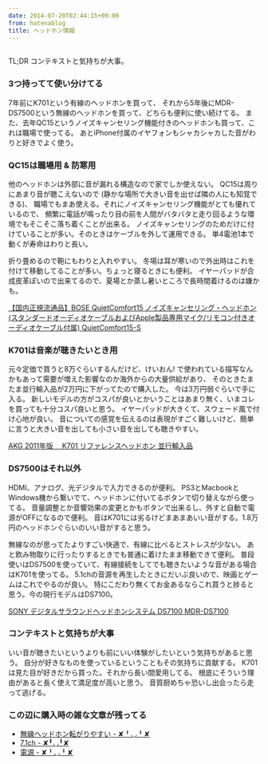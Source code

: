 ```yaml
---
date: 2014-07-20T02:44:15+09:00
from: hatenablog
title: ヘッドホン情報
---
```


<p><img src="http://cdn-ak.f.st-hatena.com/images/fotolife/r/r7kamura/20140720/20140720030013.png" alt=""></p>

<p>TL;DR コンテキストと気持ちが大事。</p>

<h3>3つ持ってて使い分けてる</h3>

<p>7年前にK701という有線のヘッドホンを買って、
それから5年後にMDR-DS7500という無線のヘッドホンを買って、どちらも便利に使い続けてる。
また、去年QC15というノイズキャンセリング機能付きのヘッドホンも買って、これは職場で使ってる。
あとiPhone付属のイヤフォンもシャカシャカした音がわりと好きでよく使う。</p>

<h3>QC15は職場用 &amp; 防寒用</h3>

<p>他のヘッドホンは外部に音が漏れる構造なので家でしか使えない。
QC15は周りにあまり音が聴こえないので (静かな場所で大きい音を出せば隣の人にも知覚できる)、
職場でもまあ使える。それにノイズキャンセリング機能がとても優れているので、
頻繁に電話が鳴ったり目の前を人間がバタバタと走り回るような環境でもそこそこ落ち着くことが出来る。
ノイズキャンセリングのためだけに付けていることが多い。そのときはケーブルを外して運用できる。
単4電池1本で動くが寿命はわりと長い。</p>

<p>折り畳めるので鞄にもわりと入れやすい。
冬場は耳が寒いので外出時はこれを付けて移動してることが多い。ちょっと寝るときにも便利。
イヤーパッドが合成皮革ぽいので出来てるので、夏場とか蒸し暑いところで長時間着けるのは嫌かも。</p>

<p></p><a href="http://www.amazon.co.jp/exec/obidos/ASIN/B0056Z73FY/r7kamura-22/">【国内正規流通品】BOSE QuietComfort15 ノイズキャンセリング・ヘッドホン (スタンダードオーディオケーブルおよびApple製品専用マイク/リモコン付きオーディオケーブル付属) QuietComfort15-S</a>

<h3>K701は音楽が聴きたいとき用</h3>

<p>元々定価で買うと8万ぐらいするんだけど、けいおん!
で使われている描写なんかもあって需要が増えた影響なのか海外からの大量供給があり、
そのときたまたま並行輸入品が2万円に下がってたので購入した。
今は3万円弱ぐらいで手に入る。
新しいモデルの方がコスパが良いとかいうことはあまり無く、いまコレを買っても十分コスパ良いと思う。
イヤーパッドが大きくて、スウェード風で付け心地が良い。
音についての感覚を伝えるのは表現がすごく難しいけど、簡単に言うと大きい音を出しても小さい音を出しても聴きやすい。</p>

<p></p><a href="http://www.amazon.co.jp/exec/obidos/ASIN/B000EBBJ6Y/r7kamura-22/">AKG 2011年版　 K701 リファレンスヘッドホン  並行輸入品</a>

<h3>DS7500はそれ以外</h3>

<p>HDMI、アナログ、光デジタルで入力できるのが便利。
PS3とMacbookとWindows機から繋いでて、ヘッドホンに付いてるボタンで切り替えながら使ってる。
音量調整とか音響効果の変更とかもボタンで出来るし、外すと自動で電源がOFFになるので便利。
音はK701には劣るけどまあまあいい音がする。1.8万円のヘッドホンぐらいのいい音がすると思う。</p>

<p>無線なのが思ってたよりすごい快適で、有線に比べるとストレスが少ない。
あと飲み物取りに行ったりするときでも普通に着けたまま移動できて便利。
普段使いはDS7500を使っていて、有線接続をしてでも聴きたいような音がある場合はK701を使ってる。
5.1chの音源を再生したときにだいぶ良いので、映画とゲームはこれでやるのが良い。
特にこだわり無くてお金あるならこれ買うと捗ると思う。今の現行モデルはDS7100。</p>

<p></p><a href="http://www.amazon.co.jp/exec/obidos/ASIN/B002PF2DEE/r7kamura-22/">SONY デジタルサラウンドヘッドホンシステム DS7100 MDR-DS7100</a>

<h3>コンテキストと気持ちが大事</h3>

<p>いい音が聴きたいというよりも前にいい体験がしたいという気持ちがあると思う。
自分が好きなものを使っているということもその気持ちに貢献する。
K701は見た目が好きだから買った。それから長い間愛用してる。
根底にそういう理由があると長く使えて満足度が高いと思う。
音質厨めちゃ恐いし出会ったら走って逃げる。</p>

<h3>この辺に購入時の雑な文章が残ってる</h3>

<ul>
<li><a href="http://r7kamura.hatenablog.com/entry/2012/08/22/005021">無線ヘッドホン転がりやすい - ✘╹◡╹✘</a></li>
<li><a href="http://r7kamura.hatenablog.com/entry/2012/08/10/135239">7.1ch - ✘╹◡╹✘</a></li>
<li><a href="http://r7kamura.hatenablog.com/entry/2012/08/17/162244">電源 - ✘╹◡╹✘</a></li>
</ul>


